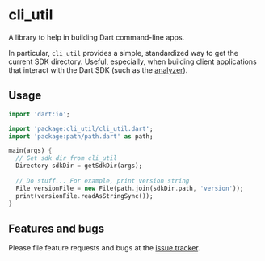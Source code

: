 # cli_util

A library to help in building Dart command-line apps.

In particular, `cli_util` provides a simple, standardized way to get the current
SDK directory.  Useful, especially, when building client applications that
interact with the Dart SDK (such as the [analyzer][analyzer]).

## Usage

```dart
import 'dart:io';

import 'package:cli_util/cli_util.dart';
import 'package:path/path.dart' as path;

main(args) {
  // Get sdk dir from cli_util
  Directory sdkDir = getSdkDir(args);
  
  // Do stuff... For example, print version string
  File versionFile = new File(path.join(sdkDir.path, 'version'));
  print(versionFile.readAsStringSync());
}
```

## Features and bugs

Please file feature requests and bugs at the [issue tracker][tracker].

[analyzer]: https://pub.dartlang.org/packages/analyzer
[tracker]: https://github.com/dart-lang/cli_util/issues
